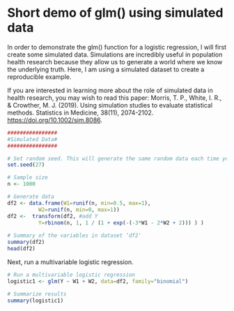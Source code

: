 # Short demo of glm() using simulated data

In order to demonstrate the glm() function for a logistic regression, I will first create some simulated data. Simulations are incredibly useful in population health research because they allow us to generate a world where we know the underlying truth. Here, I am using a simulated dataset to create a reproducible example. 

If you are interested in learning more about the role of simulated data in health research, you may wish to read this paper: Morris, T. P., White, I. R., & Crowther, M. J. (2019). Using simulation studies to evaluate statistical methods. Statistics in Medicine, 38(11), 2074-2102. https://doi.org/10.1002/sim.8086.

```r
################
#Simulated Data#
################

# Set random seed. This will generate the same random data each time you run this code.
set.seed(27)

# Sample size
n <- 1000

# Generate data
df2 <- data.frame(W1=runif(n, min=0.5, max=1),
		  W2=runif(n, min=0, max=1))
df2 <-  transform(df2, #add Y
		  Y=rbinom(n, 1, 1 / (1 + exp(-(-3*W1 - 2*W2 + 2))) ) )
 
# Summary of the variables in dataset ‘df2'
summary(df2)
head(df2)
```

Next, run a multivariable logistic regression.

```r
# Run a multivariable logistic regression
logistic1 <- glm(Y ~ W1 + W2, data=df2, family="binomial")

# Summarize results
summary(logistic1)
```
